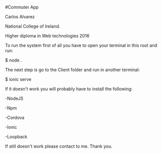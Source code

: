 #Commuter App 


Carlos Alvarez


National College of Ireland.


Higher diploma in Web technologies 2016


To run the system first of all you have to open your terminal in this root and run: 

$ node .

The next step is go to the Client folder and run in another terminal:

$ ionic serve

If it doesn't work you will probably have to install the following:

-NodeJS

-Npm

-Cordova

-Ionic

-Loopback

If still doesn't work please contact to me.
Thank you.